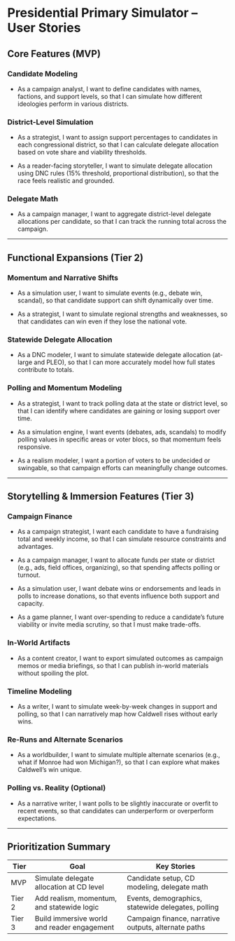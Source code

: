 # Presidential Primary Simulator – User Stories

## Core Features (MVP)

### Candidate Modeling
- As a campaign analyst, I want to define candidates with names, factions, and support levels, so that I can simulate how different ideologies perform in various districts.

### District-Level Simulation
- As a strategist, I want to assign support percentages to candidates in each congressional district, so that I can calculate delegate allocation based on vote share and viability thresholds.

- As a reader-facing storyteller, I want to simulate delegate allocation using DNC rules (15% threshold, proportional distribution), so that the race feels realistic and grounded.

### Delegate Math
- As a campaign manager, I want to aggregate district-level delegate allocations per candidate, so that I can track the running total across the campaign.

---

## Functional Expansions (Tier 2)

### Momentum and Narrative Shifts
- As a simulation user, I want to simulate events (e.g., debate win, scandal), so that candidate support can shift dynamically over time.

- As a strategist, I want to simulate regional strengths and weaknesses, so that candidates can win even if they lose the national vote.

### Statewide Delegate Allocation
- As a DNC modeler, I want to simulate statewide delegate allocation (at-large and PLEO), so that I can more accurately model how full states contribute to totals.

### Polling and Momentum Modeling
- As a strategist, I want to track polling data at the state or district level, so that I can identify where candidates are gaining or losing support over time.

- As a simulation engine, I want events (debates, ads, scandals) to modify polling values in specific areas or voter blocs, so that momentum feels responsive.

- As a realism modeler, I want a portion of voters to be undecided or swingable, so that campaign efforts can meaningfully change outcomes.

---

## Storytelling & Immersion Features (Tier 3)

### Campaign Finance
- As a campaign strategist, I want each candidate to have a fundraising total and weekly income, so that I can simulate resource constraints and advantages.

- As a campaign manager, I want to allocate funds per state or district (e.g., ads, field offices, organizing), so that spending affects polling or turnout.

- As a simulation user, I want debate wins or endorsements and leads in polls to increase donations, so that events influence both support and capacity.

- As a game planner, I want over-spending to reduce a candidate’s future viability or invite media scrutiny, so that I must make trade-offs.

### In-World Artifacts
- As a content creator, I want to export simulated outcomes as campaign memos or media briefings, so that I can publish in-world materials without spoiling the plot.

### Timeline Modeling
- As a writer, I want to simulate week-by-week changes in support and polling, so that I can narratively map how Caldwell rises without early wins.

### Re-Runs and Alternate Scenarios
- As a worldbuilder, I want to simulate multiple alternate scenarios (e.g., what if Monroe had won Michigan?), so that I can explore what makes Caldwell’s win unique.

### Polling vs. Reality (Optional)
- As a narrative writer, I want polls to be slightly inaccurate or overfit to recent events, so that candidates can underperform or overperform expectations.

---

## Prioritization Summary

| Tier     | Goal                                           | Key Stories                                            |
|----------|------------------------------------------------|--------------------------------------------------------|
| MVP      | Simulate delegate allocation at CD level       | Candidate setup, CD modeling, delegate math           |
| Tier 2   | Add realism, momentum, and statewide logic     | Events, demographics, statewide delegates, polling    |
| Tier 3   | Build immersive world and reader engagement    | Campaign finance, narrative outputs, alternate paths  |
